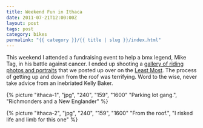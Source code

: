 ```yaml
---
title: Weekend Fun in Ithaca
date: 2011-07-21T12:00:00Z
layout: post
tags: post
category: bikes
permalink: "{{ category }}/{{ title | slug }}/index.html"
---
```


This weekend I attended a fundraising event to help a bmx legend, Mike Tag, in his battle against cancer. I ended up shooting a [gallery of riding photos and portraits](https://leastmost.com/features/ithacas-mike-tag-benefit/) that we posted up over on the [Least Most](https://leastmost.com/). The process of getting up and down from the roof was terrifying. Word to the wise, never take advice from an inebriated Kelly Baker.

{% picture "ithaca-1", "jpg", "240", "159", "1600" "Parking lot gang.", "Richmonders and a New Englander" %}

{% picture "ithaca-2", "jpg", "240", "159", "1600" "From the roof.", "I risked life and limb for this one" %}
